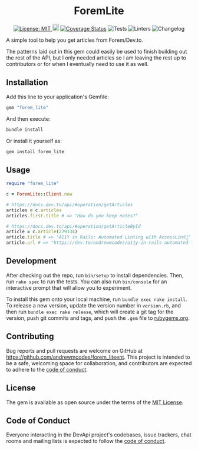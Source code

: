 <div align="center">
  <h1>ForemLite</h1>
  <p>
    <a href="LICENSE" target="_blank">
      <img alt="License: MIT" src="https://img.shields.io/github/license/andrewmcodes/forem_lite" />
    </a>
    <a href="https://badge.fury.io/rb/forem_lite"><img src="https://badge.fury.io/rb/forem_lite.svg" alt="Gem Version" height="18"></a>
    <!-- <a href="https://depfu.com"><img src="https://badges.depfu.com/badges/54fe87f2b14868b7c6e69aa0322e3764/status.svg" alt="Depfu"></a>
    <a href="https://depfu.com/github/andrewmcodes/forem_lite?project_id=14094"><img src="https://badges.depfu.com/badges/54fe87f2b14868b7c6e69aa0322e3764/count.svg" alt="Depfu"></a>
    <a href="https://codeclimate.com/github/andrewmcodes/forem_lite/maintainability"><img src="https://api.codeclimate.com/v1/badges/f9756d6568f43c7a407b/maintainability" /></a>
    <a href="https://www.codacy.com/manual/andrewmcodes/forem_lite?utm_source=github.com&amp;utm_medium=referral&amp;utm_content=andrewmcodes/forem_lite&amp;utm_campaign=Badge_Grade"><img src="https://app.codacy.com/project/badge/Grade/caad1b16367242ff973fe2e977985364" alt="Codacy Badge"></a> -->
    <a href='https://coveralls.io/github/andrewmcodes/forem_lite?branch=main'><img src='https://coveralls.io/repos/github/andrewmcodes/forem_lite/badge.svg?branch=main' alt='Coverage Status' /></a>
    <img alt="Tests" src="https://github.com/andrewmcodes/forem_lite/workflows/Tests/badge.svg" />
    <img alt="Linters" src="https://github.com/andrewmcodes/forem_lite/workflows/Linters/badge.svg" />
    <img alt="Changelog" src="https://github.com/andrewmcodes/forem_lite/workflows/Changelog/badge.svg" />
  </p>
</div>

A simple tool to help you get articles from Forem/Dev.to.

The patterns laid out in this gem could easily be used to finish building out the rest of the API, but I only needed articles so I am leaving the rest up to contributors or for when I eventually need to use it as well.

## Installation

Add this line to your application's Gemfile:

```ruby
gem "forem_lite"
```

And then execute:

```bash
bundle install
```

Or install it yourself as:

```bash
gem install forem_lite
```

## Usage

```rb
require "forem_lite"

c = ForemLite::Client.new

# https://docs.dev.to/api/#operation/getArticles
articles = c.articles
articles.first.title # => "How do you keep notes?"

# https://docs.dev.to/api/#operation/getArticleById
article = c.article(279134)
article.title # => "A11Y in Rails: Automated Linting with AccessLint🎉"
article.url # => "https://dev.to/andrewmcodes/a11y-in-rails-automated-linting-with-accesslint-1618"
```

## Development

After checking out the repo, run `bin/setup` to install dependencies. Then, run `rake spec` to run the tests. You can also run `bin/console` for an interactive prompt that will allow you to experiment.

To install this gem onto your local machine, run `bundle exec rake install`. To release a new version, update the version number in `version.rb`, and then run `bundle exec rake release`, which will create a git tag for the version, push git commits and tags, and push the `.gem` file to [rubygems.org](https://rubygems.org).

## Contributing

Bug reports and pull requests are welcome on GitHub at https://github.com/andrewmcodes/forem_liteent. This project is intended to be a safe, welcoming space for collaboration, and contributors are expected to adhere to the [code of conduct](https://github.com/andrewmcodes/forem_liteent/blob/master/CODE_OF_CONDUCT.md).

## License

The gem is available as open source under the terms of the [MIT License](https://opensource.org/licenses/MIT).

## Code of Conduct

Everyone interacting in the DevApi project's codebases, issue trackers, chat rooms and mailing lists is expected to follow the [code of conduct](https://github.com/andrewmcodes/forem_liteent/blob/master/CODE_OF_CONDUCT.md).
